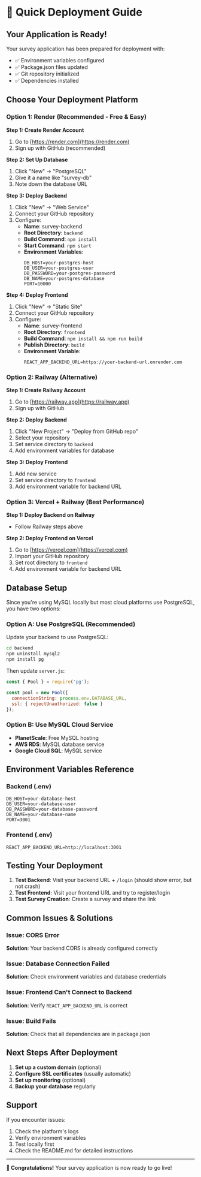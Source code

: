 # 🚀 Quick Deployment Guide

## Your Application is Ready!

Your survey application has been prepared for deployment with:
- ✅ Environment variables configured
- ✅ Package.json files updated
- ✅ Git repository initialized
- ✅ Dependencies installed

## Choose Your Deployment Platform

### Option 1: Render (Recommended - Free & Easy)

**Step 1: Create Render Account**
1. Go to [https://render.com](https://render.com)
2. Sign up with GitHub (recommended)

**Step 2: Set Up Database**
1. Click "New" → "PostgreSQL"
2. Give it a name like "survey-db"
3. Note down the database URL

**Step 3: Deploy Backend**
1. Click "New" → "Web Service"
2. Connect your GitHub repository
3. Configure:
   - **Name**: survey-backend
   - **Root Directory**: `backend`
   - **Build Command**: `npm install`
   - **Start Command**: `npm start`
   - **Environment Variables**:
     ```
     DB_HOST=your-postgres-host
     DB_USER=your-postgres-user
     DB_PASSWORD=your-postgres-password
     DB_NAME=your-postgres-database
     PORT=10000
     ```

**Step 4: Deploy Frontend**
1. Click "New" → "Static Site"
2. Connect your GitHub repository
3. Configure:
   - **Name**: survey-frontend
   - **Root Directory**: `frontend`
   - **Build Command**: `npm install && npm run build`
   - **Publish Directory**: `build`
   - **Environment Variable**:
     ```
     REACT_APP_BACKEND_URL=https://your-backend-url.onrender.com
     ```

### Option 2: Railway (Alternative)

**Step 1: Create Railway Account**
1. Go to [https://railway.app](https://railway.app)
2. Sign up with GitHub

**Step 2: Deploy Backend**
1. Click "New Project" → "Deploy from GitHub repo"
2. Select your repository
3. Set service directory to `backend`
4. Add environment variables for database

**Step 3: Deploy Frontend**
1. Add new service
2. Set service directory to `frontend`
3. Add environment variable for backend URL

### Option 3: Vercel + Railway (Best Performance)

**Step 1: Deploy Backend on Railway**
- Follow Railway steps above

**Step 2: Deploy Frontend on Vercel**
1. Go to [https://vercel.com](https://vercel.com)
2. Import your GitHub repository
3. Set root directory to `frontend`
4. Add environment variable for backend URL

## Database Setup

Since you're using MySQL locally but most cloud platforms use PostgreSQL, you have two options:

### Option A: Use PostgreSQL (Recommended)
Update your backend to use PostgreSQL:

```bash
cd backend
npm uninstall mysql2
npm install pg
```

Then update `server.js`:
```javascript
const { Pool } = require('pg');

const pool = new Pool({
  connectionString: process.env.DATABASE_URL,
  ssl: { rejectUnauthorized: false }
});
```

### Option B: Use MySQL Cloud Service
- **PlanetScale**: Free MySQL hosting
- **AWS RDS**: MySQL database service
- **Google Cloud SQL**: MySQL service

## Environment Variables Reference

### Backend (.env)
```
DB_HOST=your-database-host
DB_USER=your-database-user
DB_PASSWORD=your-database-password
DB_NAME=your-database-name
PORT=3001
```

### Frontend (.env)
```
REACT_APP_BACKEND_URL=http://localhost:3001
```

## Testing Your Deployment

1. **Test Backend**: Visit your backend URL + `/login` (should show error, but not crash)
2. **Test Frontend**: Visit your frontend URL and try to register/login
3. **Test Survey Creation**: Create a survey and share the link

## Common Issues & Solutions

### Issue: CORS Error
**Solution**: Your backend CORS is already configured correctly

### Issue: Database Connection Failed
**Solution**: Check environment variables and database credentials

### Issue: Frontend Can't Connect to Backend
**Solution**: Verify `REACT_APP_BACKEND_URL` is correct

### Issue: Build Fails
**Solution**: Check that all dependencies are in package.json

## Next Steps After Deployment

1. **Set up a custom domain** (optional)
2. **Configure SSL certificates** (usually automatic)
3. **Set up monitoring** (optional)
4. **Backup your database** regularly

## Support

If you encounter issues:
1. Check the platform's logs
2. Verify environment variables
3. Test locally first
4. Check the README.md for detailed instructions

---

**🎉 Congratulations!** Your survey application is now ready to go live!
